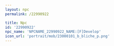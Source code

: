 ```yaml
---
layout: npc
permalink: /22990922

title: Npc
id: '22990922'
npc_name: 'NPCNAME_22990922_NAME:[F]Develop'
icon_url: 'portrait/mob/23000101_b_bliche_p.png'
---
```

